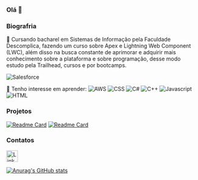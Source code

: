### Olá 👋

### Biografria

🔭 Cursando bacharel em Sistemas de Informação pela Faculdade Descomplica, fazendo um curso sobre Apex e Lightning Web Component (LWC), além disso na busca constante de aprimorar e adquirir mais conhecimento sobre a plataforma e sobre programação, desse modo estudo pela Trailhead, cursos e por bootcamps.

![Salesforce](https://img.shields.io/badge/Salesforce-00A1E0?style=for-the-badge&logo=Salesforce&logoColor=white)

🌱 Tenho interesse em aprender:
![AWS](https://img.shields.io/badge/Amazon_AWS-FF9900?style=for-the-badge&logo=amazonaws&logoColor=white)
![CSS](	https://img.shields.io/badge/CSS3-1572B6?style=for-the-badge&logo=css3&logoColor=white)
![C#](https://img.shields.io/badge/C%23-239120?style=for-the-badge&logo=c-sharp&logoColor=white)
![C++](https://img.shields.io/badge/C%2B%2B-00599C?style=for-the-badge&logo=c%2B%2B&logoColor=white)
![Javascript](https://img.shields.io/badge/JavaScript-323330?style=for-the-badge&logo=javascript&logoColor=F7DF1E)
![HTML](https://img.shields.io/badge/HTML5-E34F26?style=for-the-badge&logo=html5&logoColor=white)

### Projetos

[![Readme Card](https://github-readme-stats.vercel.app/api/pin/?username=pandangie&repo=jornada-dev-ebac-2022.github.io)](https://github.com/anuraghazra/github-readme-stats)
[![Readme Card](https://github-readme-stats.vercel.app/api/pin/?username=pandangie&repo=DevFestivalKenzie.github.io)](https://github.com/anuraghazra/github-readme-stats)

### Contatos

[<img src='https://img.shields.io/badge/LinkedIn-0077B5?style=for-the-badge&logo=linkedin&logoColor=white' alt='LinkedIn' height='30'>](linkedin.com/in/angelicaalmeidasouza)

[![Anurag's GitHub stats](https://github-readme-stats.vercel.app/api?username=pandangie&theme=tokyonight)](https://github.com/anuraghazra/github-readme-stats)

<!--
**pandangie/pandangie** is a ✨ _special_ ✨ repository because its `README.md` (this file) appears on your GitHub profile.

Here are some ideas to get you started:

- 🔭 I’m currently working on ...
- 🌱 I’m currently learning ...
- 👯 I’m looking to collaborate on ...
- 🤔 I’m looking for help with ...
- 💬 Ask me about ...
- 📫 How to reach me: ...
- 😄 Pronouns: ...
- ⚡ Fun fact: ...
-->
